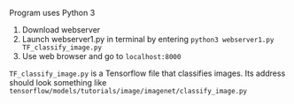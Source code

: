 Program uses Python 3

1. Download webserver
2. Launch webserver1.py in terminal by entering ```python3 webserver1.py TF_classify_image.py```
3. Use web browser and go to ```localhost:8000```


```TF_classify_image.py``` is a Tensorflow file that classifies images. Its address should look something like ```tensorflow/models/tutorials/image/imagenet/classify_image.py```